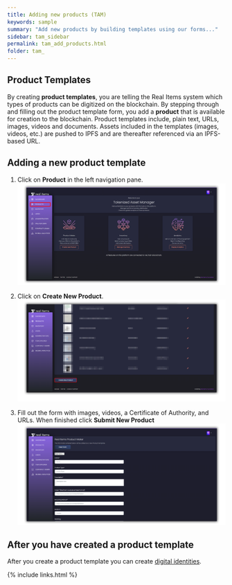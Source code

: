 ```yaml
---
title: Adding new products (TAM)
keywords: sample
summary: "Add new products by building templates using our forms..."
sidebar: tam_sidebar
permalink: tam_add_products.html
folder: tam_
---
```


## Product Templates 

By creating **product templates**, you are telling the Real Items system which types of products can be digitized on the blockchain.  By stepping through and filling out the product template form, you add a **product** that is available for creation to the blockchain.  Product templates include, plain text, URLs, images, videos and documents.  Assets included in the templates (images, videos, etc.) are pushed to IPFS and are thereafter referenced via an IPFS-based URL.  

## Adding a new product template 

1. Click on **Product** in the left navigation pane.
![Add Product](images/tam/product-add-1.png)

2. Click on **Create New Product**.
![Add Product](images/tam/product-add-2.png)

3. Fill out the form with images, videos, a Certificate of Authority, and URLs. 
   When finished click **Submit New Product**
![Add Product](images/tam/product-add-3.png)

## After you have created a product template

After you create a product template you can create [digital identities](tam_add_digids.md).

{% include links.html %}
